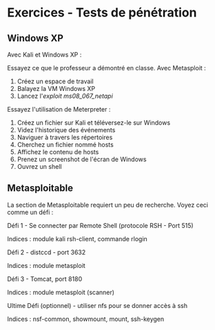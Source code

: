 # Exercices - Tests de pénétration 

## Windows XP

Avec Kali et Windows XP :

Essayez ce que le professeur a démontré en classe. Avec Metasploit :  

1. Créez un espace de travail  
2. Balayez la VM Windows XP  
3. Lancez l'_exploit_ *ms08_067_netapi*

Essayez l'utilisation de Meterpreter :  

1. Créez un fichier sur Kali et téléversez-le sur Windows
2. Videz l'historique des événements
3. Naviguer à travers les répertoires
4. Cherchez un fichier nommé hosts
5. Affichez le contenu de hosts
6. Prenez un screenshot de l'écran de Windows
7. Ouvrez un shell


## Metasploitable

La section de Metasploitable requiert un peu de recherche. Voyez ceci comme un défi :

Défi 1 - Se connecter par Remote Shell (protocole RSH - Port 515)

Indices : module kali rsh-client, commande rlogin

Défi 2 - distccd - port 3632

Indices : module metasploit

Défi 3 - Tomcat, port 8180

Indices : module metasploit (scanner)

Ultime Défi (optionnel) - utiliser nfs pour se donner accès à ssh

Indices : nsf-common, showmount, mount, ssh-keygen
